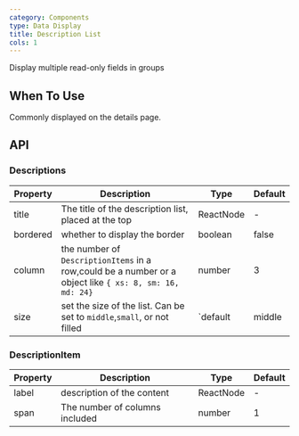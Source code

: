 ```yaml
---
category: Components
type: Data Display
title: Description List
cols: 1
---
```


Display multiple read-only fields in groups

## When To Use

Commonly displayed on the details page.

## API

### Descriptions

| Property | Description | Type | Default |
| --- | --- | --- | --- |
| title | The title of the description list, placed at the top | ReactNode | - |
| bordered | whether to display the border | boolean  | false |
| column | the number of `DescriptionItems` in a row,could be a number or a object like `{ xs: 8, sm: 16, md: 24}` | number  | 3 |
| size | set the size of the list. Can be set to `middle`,`small`, or not filled | `default | middle | small` | false |

### DescriptionItem

| Property | Description | Type | Default |
| --- | --- | --- | --- |
| label | description of the content | ReactNode  | - |
| span  | The number of columns included | number  | 1 |
